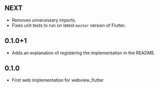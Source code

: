 ## NEXT

* Removes unnecessary imports.
* Fixes unit tests to run on latest `master` version of Flutter.

## 0.1.0+1

* Adds an explanation of registering the implementation in the README.

## 0.1.0

* First web implementation for webview_flutter
